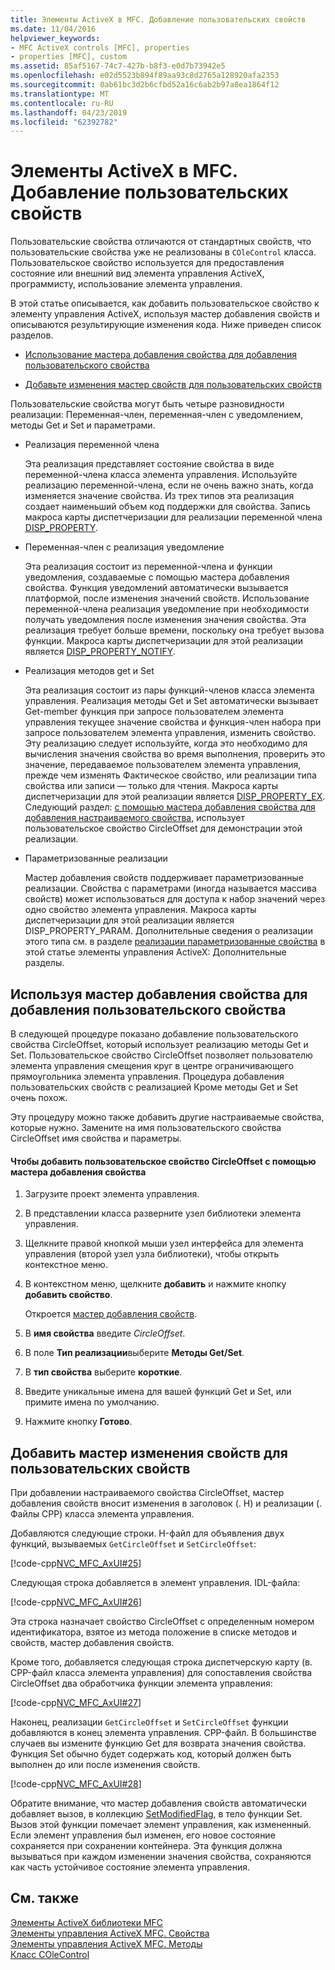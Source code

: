 ```yaml
---
title: Элементы ActiveX в MFC. Добавление пользовательских свойств
ms.date: 11/04/2016
helpviewer_keywords:
- MFC ActiveX controls [MFC], properties
- properties [MFC], custom
ms.assetid: 85af5167-74c7-427b-b8f3-e0d7b73942e5
ms.openlocfilehash: e02d5523b894f89aa93c8d2765a128920afa2353
ms.sourcegitcommit: 0ab61bc3d2b6cfbd52a16c6ab2b97a8ea1864f12
ms.translationtype: MT
ms.contentlocale: ru-RU
ms.lasthandoff: 04/23/2019
ms.locfileid: "62392782"
---
```

# <a name="mfc-activex-controls-adding-custom-properties"></a>Элементы ActiveX в MFC. Добавление пользовательских свойств

Пользовательские свойства отличаются от стандартных свойств, что пользовательские свойства уже не реализованы в `COleControl` класса. Пользовательское свойство используется для предоставления состояние или внешний вид элемента управления ActiveX, программисту, использование элемента управления.

В этой статье описывается, как добавить пользовательское свойство к элементу управления ActiveX, используя мастер добавления свойств и описываются результирующие изменения кода. Ниже приведен список разделов.

- [Использование мастера добавления свойства для добавления пользовательского свойства](#_core_using_classwizard_to_add_a_custom_property)

- [Добавьте изменения мастер свойств для пользовательских свойств](#_core_classwizard_changes_for_custom_properties)

Пользовательские свойства могут быть четыре разновидности реализации: Переменная-член, переменная-член с уведомлением, методы Get и Set и параметрами.

- Реализация переменной члена

   Эта реализация представляет состояние свойства в виде переменной-члена класса элемента управления. Используйте реализацию переменной-члена, если не очень важно знать, когда изменяется значение свойства. Из трех типов эта реализация создает наименьший объем код поддержки для свойства. Запись макроса карты диспетчеризации для реализации переменной члена [DISP_PROPERTY](../mfc/reference/dispatch-maps.md#disp_property).

- Переменная-член с реализация уведомление

   Эта реализация состоит из переменной-члена и функции уведомления, создаваемые с помощью мастера добавления свойства. Функция уведомлений автоматически вызывается платформой, после изменения значений свойств. Использование переменной-члена реализация уведомление при необходимости получать уведомления после изменения значения свойства. Эта реализация требует больше времени, поскольку она требует вызова функции. Макроса карты диспетчеризации для этой реализации является [DISP_PROPERTY_NOTIFY](../mfc/reference/dispatch-maps.md#disp_property_notify).

- Реализация методов get и Set

   Эта реализация состоит из пары функций-членов класса элемента управления. Реализация методы Get и Set автоматически вызывает Get-member функция при запросе пользователем элемента управления текущее значение свойства и функция-член набора при запросе пользователем элемента управления, изменить свойство. Эту реализацию следует используйте, когда это необходимо для вычисления значения свойства во время выполнения, проверить это значение, передаваемое пользователем элемента управления, прежде чем изменять Фактическое свойство, или реализации типа свойства или записи — только для чтения. Макроса карты диспетчеризации для этой реализации является [DISP_PROPERTY_EX](../mfc/reference/dispatch-maps.md#disp_property_ex). Следующий раздел: [с помощью мастера добавления свойства для добавления настраиваемого свойства](#_core_using_classwizard_to_add_a_custom_property), использует пользовательское свойство CircleOffset для демонстрации этой реализации.

- Параметризованные реализации

   Мастер добавления свойств поддерживает параметризованные реализации. Свойства с параметрами (иногда называется массива свойств) может использоваться для доступа к набор значений через одно свойство элемента управления. Макроса карты диспетчеризации для этой реализации является DISP_PROPERTY_PARAM. Дополнительные сведения о реализации этого типа см. в разделе [реализации параметризованные свойства](../mfc/mfc-activex-controls-advanced-topics.md) в этой статье элементы управления ActiveX: Дополнительные разделы.

##  <a name="_core_using_classwizard_to_add_a_custom_property"></a> Используя мастер добавления свойства для добавления пользовательского свойства

В следующей процедуре показано добавление пользовательского свойства CircleOffset, который использует реализацию методы Get и Set. Пользовательское свойство CircleOffset позволяет пользователю элемента управления смещения круг в центре ограничивающего прямоугольника элемента управления. Процедура добавления пользовательских свойств с реализацией Кроме методы Get и Set очень похож.

Эту процедуру можно также добавить другие настраиваемые свойства, которые нужно. Замените на имя пользовательского свойства CircleOffset имя свойства и параметры.

#### <a name="to-add-the-circleoffset-custom-property-using-the-add-property-wizard"></a>Чтобы добавить пользовательское свойство CircleOffset с помощью мастера добавления свойства

1. Загрузите проект элемента управления.

1. В представлении класса разверните узел библиотеки элемента управления.

1. Щелкните правой кнопкой мыши узел интерфейса для элемента управления (второй узел узла библиотеки), чтобы открыть контекстное меню.

1. В контекстном меню, щелкните **добавить** и нажмите кнопку **добавить свойство**.

   Откроется [мастер добавления свойств](../ide/names-add-property-wizard.md).

1. В **имя свойства** введите *CircleOffset*.

1. В поле **Тип реализации**выберите **Методы Get/Set**.

1. В **тип свойства** выберите **короткие**.

1. Введите уникальные имена для вашей функций Get и Set, или примите имена по умолчанию.

9. Нажмите кнопку **Готово**.

##  <a name="_core_classwizard_changes_for_custom_properties"></a> Добавить мастер изменения свойств для пользовательских свойств

При добавлении настраиваемого свойства CircleOffset, мастер добавления свойств вносит изменения в заголовок (. H) и реализации (. Файлы CPP) класса элемента управления.

Добавляются следующие строки. H-файл для объявления двух функций, вызываемых `GetCircleOffset` и `SetCircleOffset`:

[!code-cpp[NVC_MFC_AxUI#25](../mfc/codesnippet/cpp/mfc-activex-controls-adding-custom-properties_1.h)]

Следующая строка добавляется в элемент управления. IDL-файла:

[!code-cpp[NVC_MFC_AxUI#26](../mfc/codesnippet/cpp/mfc-activex-controls-adding-custom-properties_2.idl)]

Эта строка назначает свойство CircleOffset с определенным номером идентификатора, взятое из метода положение в списке методов и свойств, мастер добавления свойств.

Кроме того, добавляется следующая строка диспетчерскую карту (в. CPP-файл класса элемента управления) для сопоставления свойства CircleOffset два обработчика функции элемента управления:

[!code-cpp[NVC_MFC_AxUI#27](../mfc/codesnippet/cpp/mfc-activex-controls-adding-custom-properties_3.cpp)]

Наконец, реализации `GetCircleOffset` и `SetCircleOffset` функции добавляются в конец элемента управления. CPP-файл. В большинстве случаев вы измените функцию Get для возврата значения свойства. Функция Set обычно будет содержать код, который должен быть выполнен до или после изменения свойств.

[!code-cpp[NVC_MFC_AxUI#28](../mfc/codesnippet/cpp/mfc-activex-controls-adding-custom-properties_4.cpp)]

Обратите внимание, что мастер добавления свойств автоматически добавляет вызов, в коллекцию [SetModifiedFlag](../mfc/reference/colecontrol-class.md#setmodifiedflag), в тело функции Set. Вызов этой функции помечает элемент управления, как измененный. Если элемент управления был изменен, его новое состояние сохраняется при сохранении контейнера. Эта функция должна вызываться при каждом изменении значения свойства, сохраняются как часть устойчивое состояние элемента управления.

## <a name="see-also"></a>См. также

[Элементы ActiveX библиотеки MFC](../mfc/mfc-activex-controls.md)<br/>
[Элементы управления ActiveX MFC. Свойства](../mfc/mfc-activex-controls-properties.md)<br/>
[Элементы управления ActiveX MFC. Методы](../mfc/mfc-activex-controls-methods.md)<br/>
[Класс COleControl](../mfc/reference/colecontrol-class.md)
